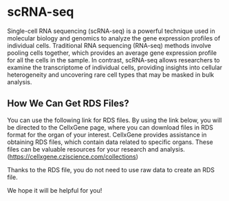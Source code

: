 # scRNA-seq
Single-cell RNA sequencing (scRNA-seq) is a powerful technique used in molecular biology and genomics to analyze the gene expression profiles of individual cells. Traditional RNA sequencing (RNA-seq) methods involve pooling cells together, which provides an average gene expression profile for all the cells in the sample. In contrast, scRNA-seq allows researchers to examine the transcriptome of individual cells, providing insights into cellular heterogeneity and uncovering rare cell types that may be masked in bulk analysis.

## How We Can Get RDS Files?
You can use the following link for RDS files. By using the link below, you will be directed to the CellxGene page, where you can download files in RDS format for the organ of your interest. CellxGene provides assistance in obtaining RDS files, which contain data related to specific organs. These files can be valuable resources for your research and analysis.
(https://cellxgene.cziscience.com/collections)

Thanks to the RDS file, you do not need to use raw data to create an RDS file. 

We hope it will be helpful for you!
